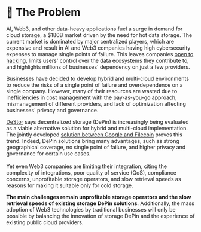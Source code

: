 # 🚫 The Problem

AI, Web3, and other data-heavy applications fuel a surge in demand for cloud storage, a $180B market driven by the need for hot data storage. The current market is dominated by major centralized players, which are expensive and result in AI and Web3 companies having high cybersecurity expenses to manage single points of failure. This leaves companies [open to hacking](https://protos.com/users-of-hacked-mixin-network-question-projects-decentralized-nature/), limits users' control over the data ecosystems they contribute to, and highlights millions of businesses' dependency on just a few providers.

Businesses have decided to develop hybrid and multi-cloud environments to reduce the risks of a single point of failure and overdependence on a single company. However, many of their resources are wasted due to inefficiencies in cost management with the pay-as-you-go approach, mismanagement of different providers, and lack of optimization affecting businesses' privacy and governance.

[DeStor](https://destor.com/the-state-of-destor-2024) says decentralized storage (DePin) is increasingly being evaluated as a viable alternative solution for hybrid and multi-cloud implementation. The jointly developed [solution between Google and Filecoin](../../getting-started/get-wallets.md) proves this trend. Indeed, DePin solutions bring many advantages, such as strong geographical coverage, no single point of failure, and higher privacy and governance for certain use cases. \
\
Yet even Web3 companies are limiting their integration, citing the complexity of integrations, poor quality of service (QoS), compliance concerns, unprofitable storage operators, and slow retrieval speeds as reasons for making it suitable only for cold storage.&#x20;

**The main challenges remain unprofitable storage operators and the slow retrieval speeds of existing storage DePin solutions**. Additionally, the mass adoption of Web3 technologies by traditional businesses will only be possible by balancing the innovation of storage DePin and the experience of existing public cloud providers.
